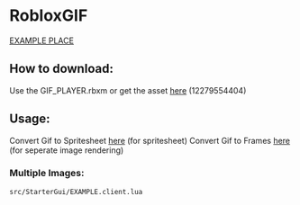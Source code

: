 # RobloxGIF

<a href="https://www.roblox.com/games/12279616936/GIF-Player-Preview">EXAMPLE PLACE</a>

## How to download:

Use the GIF_PLAYER.rbxm or get the asset <a href="https://www.roblox.com/library/12279554404/GIF-PLAYER-IMAGELABELS">here</a> (12279554404)


## Usage:

Convert Gif to Spritesheet <a href="https://jacklehamster.github.io/utils/gif2sprite/">here</a> (for spritesheet)
Convert Gif to Frames <a href="https://ezgif.com/split">here</a> (for seperate image rendering)

### Multiple Images:

    src/StarterGui/EXAMPLE.client.lua
